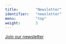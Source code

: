 ```yaml
---
title:        "Newsletter"
identifier:   "newsletter"
menu:         "top"
weight:       3
---
```


[Join our newsletter](http://eepurl.com/dDpGvT)
